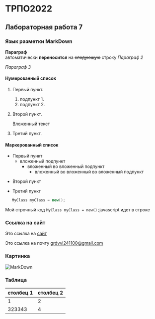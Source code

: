 ТРПО2022
============

Лабораторная работа 7
------------------------

### Язык разметки MarkDown

**Параграф**  
aвтоматически __переносится__ на ~~следующую~~ строку
*Параграф 2*

_Параграф 3_

#### Нумерованный список

1. Первый пункт.
   1. подпункт 1.
   1. подпункт 2.
1. Второй пункт.

   Вложенный текст
   
3. Третий пункт.

#### Маркерованный список

* Первый пункт
   * вложенный подпункт 
      * вложенный во вложенный подпункт
         * вложенный во вложенный во вложенный подпункт  
- Второй пункт
+ Третий пункт

```c#
   MyClass myClass = new();
```

Мой строчный код `MyClass myClass = new();`javascript идет в строке

### Ссылка на сайт 

Это ссылка на [сайт](https://rsu.edu.ru "Сайт университета")

Это ссылка на почту <grdvvl241100@gmail.com>

### Картинка

![MarkDown](https://upload.wikimedia.org/wikipedia/commons/thumb/4/48/Markdown-mark.svg/1920px-Markdown-mark.svg.png "Изображение")

### Таблица

| столбец 1 | столбец 2 |
|-|-| 
|1|2|
|323343|4|
